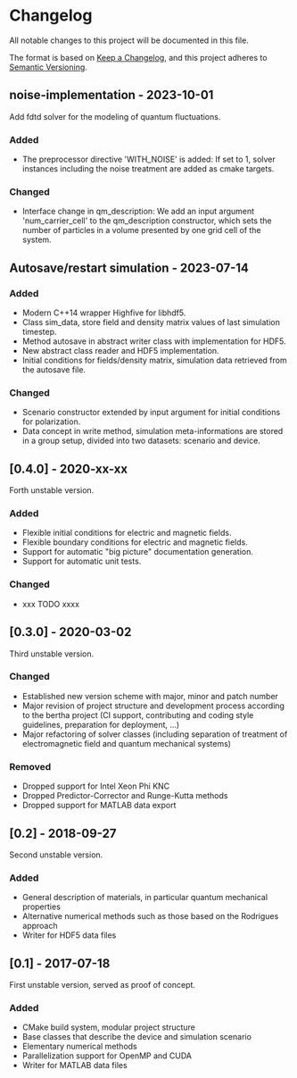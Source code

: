 # Changelog

All notable changes to this project will be documented in this file.

The format is based on
[Keep a Changelog](https://keepachangelog.com/en/1.0.0/),
and this project adheres to
[Semantic Versioning](https://semver.org/spec/v2.0.0.html).

## noise-implementation - 2023-10-01

Add fdtd solver for the modeling of quantum fluctuations.

### Added
- The preprocessor directive 'WITH_NOISE' is added: If set to 1,
  solver instances including the noise treatment are added as cmake targets.

### Changed
- Interface change in qm_description: We add an input argument 
  'num_carrier_cell' to the qm_description constructor, which sets the 
   number of particles in a volume presented by one grid cell of the system.

## Autosave/restart simulation - 2023-07-14

### Added
- Modern C++14 wrapper Highfive for libhdf5.
- Class sim_data, store field and density matrix values of last 
  simulation timestep.
- Method autosave in abstract writer class with implementation for HDF5.
- New abstract class reader and HDF5 implementation.
- Initial conditions for fields/density matrix,
  simulation data retrieved from the autosave file.
### Changed
- Scenario constructor extended by input argument for initial conditions 
  for polarization.
- Data concept in write method, simulation meta-informations are stored 
  in a group setup, divided into two datasets: scenario and device.

## [0.4.0] - 2020-xx-xx

Forth unstable version.

### Added
 - Flexible initial conditions for electric and magnetic fields.
 - Flexible boundary conditions for electric and magnetic fields.
 - Support for automatic "big picture" documentation generation.
 - Support for automatic unit tests.

### Changed
 - xxx TODO xxxx

## [0.3.0] - 2020-03-02

Third unstable version.

### Changed
 - Established new version scheme with major, minor and patch number
 - Major revision of project structure and development process according to
   the bertha project (CI support, contributing and coding style guidelines,
   preparation for deployment, ...)
 - Major refactoring of solver classes (including separation of treatment
   of electromagnetic field and quantum mechanical systems)

### Removed
 - Dropped support for Intel Xeon Phi KNC
 - Dropped Predictor-Corrector and Runge-Kutta methods
 - Dropped support for MATLAB data export

## [0.2] - 2018-09-27

Second unstable version.

### Added
 - General description of materials, in particular quantum mechanical
   properties
 - Alternative numerical methods such as those based on the Rodrigues approach
 - Writer for HDF5 data files

## [0.1] - 2017-07-18

First unstable version, served as proof of concept.

### Added
 - CMake build system, modular project structure
 - Base classes that describe the device and simulation scenario
 - Elementary numerical methods
 - Parallelization support for OpenMP and CUDA
 - Writer for MATLAB data files
